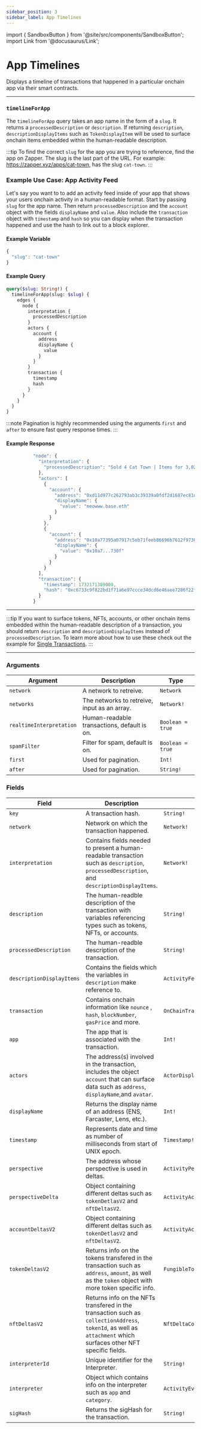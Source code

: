```yaml
---
sidebar_position: 3
sidebar_label: App Timelines
---
```


import { SandboxButton } from '@site/src/components/SandboxButton';
import Link from '@docusaurus/Link';

# App Timelines


Displays a timeline of transactions that happened in a particular onchain app via their smart contracts.

---

### `timelineForApp`

The `timelineForApp` query takes an app name in the form of a `slug`. It returns a `processedDescription` or `description`. If returning `description`, `descriptionDisplayItems` such as `TokenDisplayItem` will be used to surface onchain items embedded within the human-readable description.

:::tip
To find the correct `slug` for the app you are trying to reference, find the app on Zapper. The slug is the last part of the URL. For example: https://zapper.xyz/apps/cat-town, has the slug `cat-town`. 
:::


### Example Use Case: App Activity Feed

Let's say you want to to add an activity feed inside of your app that shows your users onchain activity in a human-readable format. Start by passing `slug` for the app name. Then return `processedDescription` and the `account` object with the fields `displayName` and `value`. Also include the `transaction` object with `timestamp` and `hash` so you can display when the transaction happened and use the hash to link out to a block explorer.

#### Example Variable

```js
{
  "slug": "cat-town"
}
```

#### Example Query

```graphql
query($slug: String!) {
  timelineForApp(slug: $slug) {
    edges {
      node {
        interpretation {
          processedDescription
        }
        actors {
          account {
            address
            displayName {
              value
            }
          }
        }
        transaction {
          timestamp
          hash
        }
      }
    }
  }
}
```

:::note
Pagination is highly recommended using the arguments `first` and `after` to ensure fast query response times.
:::

#### Example Response

```js
          "node": {
            "interpretation": {
              "processedDescription": "Sold 4 Cat Town | Items for 3,020 KIBBLE"
            },
            "actors": [
              {
                "account": {
                  "address": "0xd11d977c262793ab3c39339a0fdf2d1687ec81da",
                  "displayName": {
                    "value": "meowww.base.eth"
                  }
                }
              },
              {
                "account": {
                  "address": "0x10a77395a07917c5eb71feeb86696b7612f9730f",
                  "displayName": {
                    "value": "0x10a7...730f"
                  }
                }
              }
            ],
            "transaction": {
              "timestamp": 1732171389000,
              "hash": "0xc6733c9f822bd1f71a6e97ccce34dcd6e46aee7286f22f1a8199a0beeebb1ee6"
            }
          }
```


<SandboxButton/>

---

:::tip
If you want to surface tokens, NFTs, accounts, or other onchain items embedded within the human-readable description of a transaction, you should return `description` and `descriptionDisplayItems` instead of `processedDescription`. To learn more about how to use these check out the example for [Single Transactions](/docs/api-intro/human-readable-transactions/timeline-event).
:::

---

### Arguments

| Argument      | Description | Type |
| ----------- | ----------- | ----------- |
| `network`      | A network to retreive.    | `Network`        | 
| `networks`      | The networks to retreive, input as an array.    | `Network!`        | 
| `realtimeInterpretation`      | Human-readable transactions, default is on.       | `Boolean = true`        | 
| `spamFilter`      | Filter for spam, default is on.      | `Boolean = true`        | 
| `first`      | Used for pagination.      | `Int!`        | 
| `after`      | Used for pagination.       | `String!`        | 


### Fields

| Field      | Description | Type |
| ----------- | ----------- | ----------- |
| `key`      | A transaction hash.     | `String!`       |
| `network`      | Network on which the transaction happened.     | `Network!`       |
| `interpretation`      | Contains fields needed to present a human-readable transaction such as `description`, `processedDescription`, and `descriptionDisplayItems`.     | `Network!`       |
| `description`      | The human-readble description of the transaction with variables referencing types such as tokens, NFTs, or accounts.      | `String!`       |
| `processedDescription`      | The human-readble description of the transaction.      | `String!`       |
| `descriptionDisplayItems`      | Contains the fields which the variables in `description` make reference to.      | `ActivityFeedDisplayItem!!`       |
| `transaction`      | Contains onchain information like `nounce` , `hash`, `blockNumber`, `gasPrice` and more.       | `OnChainTransaction!`       |
| `app`      | The app that is associated with the transaction.     | `Int!`       |
| `actors`      | The address(s) involved in the transaction, includes the object `account` that can surface data such as `address`, `displayName`,and `avatar`.    | `ActorDisplayItem!`      |
| `displayName`      | Returns the display name of an address (ENS, Farcaster, Lens, etc.).   | `Int!`       |
| `timestamp`      | Represents date and time as number of milliseconds from start of UNIX epoch.       | `Timestamp!`       |
| `perspective`      | The address whose perspective is used in deltas.       | `ActivityPerspective!`       |
| `perspectiveDelta`      | Object containing different deltas such as `tokenDetlasV2` and `nftDeltasV2`.       | `ActivityAccountDelta!`       |
| `accountDeltasV2`      | Object containing different deltas such as `tokenDetlasV2` and `nftDeltasV2`.       | `ActivityAccountDelta!`       |
| `tokenDeltasV2`      | Returns info on the tokens transfered in the transaction such as `address`, `amount`, as well as the `token` object with more token specific info.        | `FungibleTokenDeltaConnection!!`       |
| `nftDeltasV2`      | Returns info on the NFTs transfered in the transaction such as `collectionAddress`, `tokenId`, as well as `attachment` which surfaces other NFT specific fields.       | `NftDeltaConnection!`       |
| `interpreterId`      | Unique identifier for the Interpreter.      | `String!`       |
| `interpreter`      | Object which contains info on the interpreter such as `app` and `category`.      | `ActivityEventInterpreter!`       |
| `sigHash`      | Returns the sigHash for the transaction.       | `String!`       |
